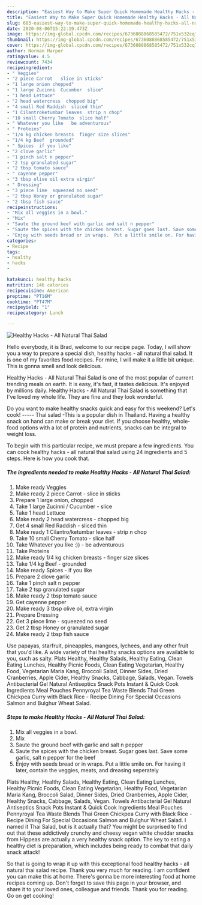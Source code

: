 ```yaml
---
description: "Easiest Way to Make Super Quick Homemade Healthy Hacks - All Natural Thai Salad"
title: "Easiest Way to Make Super Quick Homemade Healthy Hacks - All Natural Thai Salad"
slug: 603-easiest-way-to-make-super-quick-homemade-healthy-hacks-all-natural-thai-salad
date: 2020-08-06T15:22:19.473Z
image: https://img-global.cpcdn.com/recipes/6736088868585472/751x532cq70/healthy-hacks-all-natural-thai-salad-recipe-main-photo.jpg
thumbnail: https://img-global.cpcdn.com/recipes/6736088868585472/751x532cq70/healthy-hacks-all-natural-thai-salad-recipe-main-photo.jpg
cover: https://img-global.cpcdn.com/recipes/6736088868585472/751x532cq70/healthy-hacks-all-natural-thai-salad-recipe-main-photo.jpg
author: Norman Harper
ratingvalue: 4.5
reviewcount: 7434
recipeingredient:
- " Veggies"
- "2 piece Carrot   slice in sticks"
- "1 large onion chopped"
- "1 large Zucinni  Cucumber  slice"
- "1 head Lettuce"
- "2 head watercress  chopped big"
- "4 small Red Raddish  sliced thin"
- "1 Cilantroketumbar leaves  strip n chop"
- "10 small Cherry Tomato  slice half"
- " Whatever you like   be adventurous"
- " Proteins"
- "1/4 kg chicken breasts  finger size slices"
- "1/4 kg Beef  grounded"
- " Spices  if you like"
- "2 clove garlic"
- "1 pinch salt n pepper"
- "2 tsp granulated sugar"
- "2 tbsp tomato sauce"
- " cayenne pepper"
- "3 tbsp olive oil extra virgin"
- " Dressing"
- "3 piece lime  squeezed no seed"
- "2 tbsp Honey or granulated sugar"
- "2 tbsp fish sauce"
recipeinstructions:
- "Mix all veggies in a bowl."
- "Mix"
- "Saute the ground beef with garlic and salt n pepper"
- "Saute the spices with the chicken breast. Sugar goes last. Save some garlic, salt n pepper for the beef"
- "Enjoy with seeds bread or in wraps.  Put a little smile on. For having it later, contain the veggies, meats, and dreasing seperately"
categories:
- Recipe
tags:
- healthy
- hacks
- 

katakunci: healthy hacks  
nutrition: 146 calories
recipecuisine: American
preptime: "PT16M"
cooktime: "PT47M"
recipeyield: "1"
recipecategory: Lunch

---
```



![Healthy Hacks - All Natural Thai Salad](https://img-global.cpcdn.com/recipes/6736088868585472/751x532cq70/healthy-hacks-all-natural-thai-salad-recipe-main-photo.jpg)

Hello everybody, it is Brad, welcome to our recipe page. Today, I will show you a way to prepare a special dish, healthy hacks - all natural thai salad. It is one of my favorites food recipes. For mine, I will make it a little bit unique. This is gonna smell and look delicious.

Healthy Hacks - All Natural Thai Salad is one of the most popular of current trending meals on earth. It is easy, it's fast, it tastes delicious. It's enjoyed by millions daily. Healthy Hacks - All Natural Thai Salad is something that I've loved my whole life. They are fine and they look wonderful.

Do you want to make healthy snacks quick and easy for this weekend? Let&#39;s cook! ----- Thai salad -This is a popular dish in Thailand. Having a healthy snack on hand can make or break your diet. If you choose healthy, whole-food options with a lot of protein and nutrients, snacks can be integral to weight loss.


To begin with this particular recipe, we must prepare a few ingredients. You can cook healthy hacks - all natural thai salad using 24 ingredients and 5 steps. Here is how you cook that.

<!--inarticleads1-->

##### The ingredients needed to make Healthy Hacks - All Natural Thai Salad:

1. Make ready  Veggies
1. Make ready 2 piece Carrot -  slice in sticks
1. Prepare 1 large onion, chopped
1. Take 1 large Zucinni / Cucumber - slice
1. Take 1 head Lettuce
1. Make ready 2 head watercress - chopped big
1. Get 4 small Red Raddish - sliced thin
1. Make ready 1 Cilantro/ketumbar leaves - strip n chop
1. Take 10 small Cherry Tomato - slice half
1. Take  Whatever you like :)) - be adventurous
1. Take  Proteins
1. Make ready 1/4 kg chicken breasts - finger size slices
1. Take 1/4 kg Beef - grounded
1. Make ready  Spices - if you like
1. Prepare 2 clove garlic
1. Take 1 pinch salt n pepper
1. Take 2 tsp granulated sugar
1. Make ready 2 tbsp tomato sauce
1. Get  cayenne pepper
1. Make ready 3 tbsp olive oil, extra virgin
1. Prepare  Dressing
1. Get 3 piece lime - squeezed no seed
1. Get 2 tbsp Honey or granulated sugar
1. Make ready 2 tbsp fish sauce


Use papayas, starfruit, pineapples, mangoes, lychees, and any other fruit that you&#39;d like. A wide variety of thai healthy snacks options are available to you, such as salty. Plats Healthy, Healthy Salads, Healthy Eating, Clean Eating Lunches, Healthy Picnic Foods, Clean Eating Vegetarian, Healthy Food, Vegetarian Maria Kang, Broccoli Salad, Dinner Sides, Dried Cranberries, Apple Cider, Healthy Snacks, Cabbage, Salads, Vegan. Towels Antibacterial Gel Natural Antiseptics Snack Pots Instant &amp; Quick Cook Ingredients Meal Pouches Pennyroyal Tea Waste Blends Thai Green Chickpea Curry with Black Rice - Recipe Dining For Special Occasions Salmon and Bulghur Wheat Salad. 

<!--inarticleads2-->

##### Steps to make Healthy Hacks - All Natural Thai Salad:

1. Mix all veggies in a bowl.
1. Mix
1. Saute the ground beef with garlic and salt n pepper
1. Saute the spices with the chicken breast. Sugar goes last. Save some garlic, salt n pepper for the beef
1. Enjoy with seeds bread or in wraps.  Put a little smile on. For having it later, contain the veggies, meats, and dreasing seperately


Plats Healthy, Healthy Salads, Healthy Eating, Clean Eating Lunches, Healthy Picnic Foods, Clean Eating Vegetarian, Healthy Food, Vegetarian Maria Kang, Broccoli Salad, Dinner Sides, Dried Cranberries, Apple Cider, Healthy Snacks, Cabbage, Salads, Vegan. Towels Antibacterial Gel Natural Antiseptics Snack Pots Instant &amp; Quick Cook Ingredients Meal Pouches Pennyroyal Tea Waste Blends Thai Green Chickpea Curry with Black Rice - Recipe Dining For Special Occasions Salmon and Bulghur Wheat Salad. I named it Thai Salad, but is it actually that? You might be surprised to find out that these addictively crunchy and cheesy vegan white cheddar snacks from Hippeas are actually a very healthy snack option. The key to eating a healthy diet is preparation, which includes being ready to combat that daily snack attack! 

So that is going to wrap it up with this exceptional food healthy hacks - all natural thai salad recipe. Thank you very much for reading. I am confident you can make this at home. There's gonna be more interesting food at home recipes coming up. Don't forget to save this page in your browser, and share it to your loved ones, colleague and friends. Thank you for reading. Go on get cooking!
